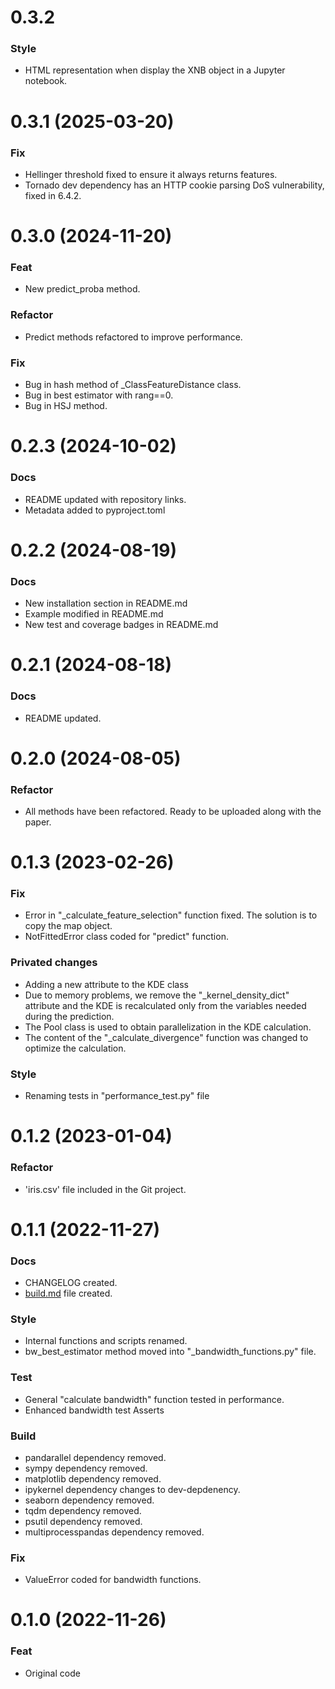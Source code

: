 # 0.3.2
### Style
- HTML representation when display the XNB object in a Jupyter notebook.

# 0.3.1 (2025-03-20)
### Fix
- Hellinger threshold fixed to ensure it always returns features.
- Tornado dev dependency has an HTTP cookie parsing DoS vulnerability, fixed in 6.4.2.

# 0.3.0 (2024-11-20)
### Feat
- New predict_proba method.

### Refactor
- Predict methods refactored to improve performance.

### Fix
- Bug in hash method of _ClassFeatureDistance class.
- Bug in best estimator with rang==0.
- Bug in HSJ method.


# 0.2.3 (2024-10-02)
### Docs
- README updated with repository links.
- Metadata added to pyproject.toml

# 0.2.2 (2024-08-19)
### Docs
- New installation section in README.md
- Example modified in README.md
- New test and coverage badges in README.md

# 0.2.1 (2024-08-18)
### Docs
- README updated.

# 0.2.0 (2024-08-05)
### Refactor
- All methods have been refactored. Ready to be uploaded along with the paper.


# 0.1.3 (2023-02-26)
### Fix
- Error in "_calculate_feature_selection" function fixed. The solution is to copy the map object.
- NotFittedError class coded for "predict" function.
### Privated changes
- Adding a new attribute to the KDE class
- Due to memory problems, we remove the "_kernel_density_dict" attribute and the KDE is recalculated only from the variables needed during the prediction.
- The Pool class is used to obtain parallelization in the KDE calculation.
- The content of the "_calculate_divergence" function was changed to optimize the calculation.
### Style
- Renaming tests in "performance_test.py" file

# 0.1.2 (2023-01-04)
### Refactor
- 'iris.csv' file included in the Git project.

# 0.1.1 (2022-11-27)
### Docs
- CHANGELOG created.
- [build.md](docs/build.md) file created.
### Style
- Internal functions and scripts renamed.
- bw_best_estimator method moved into "_bandwidth_functions.py" file.
### Test
- General "calculate bandwidth" function tested in performance.
- Enhanced bandwidth test Asserts
### Build
- pandarallel dependency removed.
- sympy dependency removed.
- matplotlib dependency removed.
- ipykernel dependency changes to dev-depdenency.
- seaborn dependency removed.
- tqdm dependency removed.
- psutil dependency removed.
- multiprocesspandas dependency removed.
### Fix
- ValueError coded for bandwidth functions.

# 0.1.0 (2022-11-26)
### Feat
- Original code
